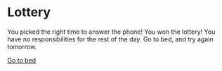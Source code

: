 # Lottery
You picked the right time to answer the phone!  You won the lottery!  You have no responsibilities for the rest of the day.  Go to bed, and try again tomorrow.

[Go to bed](../alarm.md)
